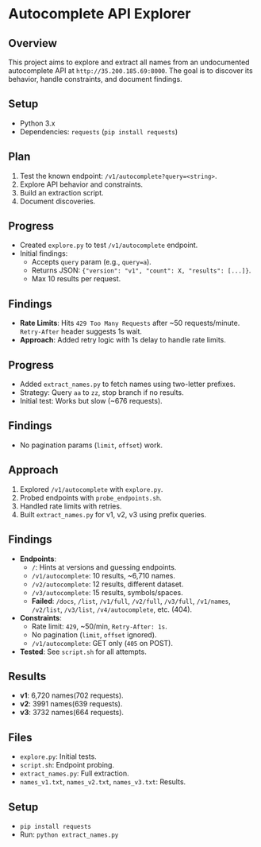 # Autocomplete API Explorer

## Overview
This project aims to explore and extract all names from an undocumented autocomplete API at `http://35.200.185.69:8000`. The goal is to discover its behavior, handle constraints, and document findings.

## Setup
- Python 3.x
- Dependencies: `requests` (`pip install requests`)

## Plan
1. Test the known endpoint: `/v1/autocomplete?query=<string>`.
2. Explore API behavior and constraints.
3. Build an extraction script.
4. Document discoveries.


## Progress
- Created `explore.py` to test `/v1/autocomplete` endpoint.
- Initial findings:
  - Accepts `query` param (e.g., `query=a`).
  - Returns JSON: `{"version": "v1", "count": X, "results": [...]}`.
  - Max 10 results per request.

## Findings
- **Rate Limits**: Hits `429 Too Many Requests` after ~50 requests/minute. `Retry-After` header suggests 1s wait.
- **Approach**: Added retry logic with 1s delay to handle rate limits.

## Progress
- Added `extract_names.py` to fetch names using two-letter prefixes.
- Strategy: Query `aa` to `zz`, stop branch if no results.
- Initial test: Works but slow (~676 requests).

## Findings
- No pagination params (`limit`, `offset`) work.


## Approach
1. Explored `/v1/autocomplete` with `explore.py`.
2. Probed endpoints with `probe_endpoints.sh`.
3. Handled rate limits with retries.
4. Built `extract_names.py` for v1, v2, v3 using prefix queries.

## Findings
- **Endpoints**:
  - `/`: Hints at versions and guessing endpoints.
  - `/v1/autocomplete`: 10 results, ~6,710 names.
  - `/v2/autocomplete`: 12 results, different dataset.
  - `/v3/autocomplete`: 15 results, symbols/spaces.
  - **Failed**: `/docs`, `/list`, `/v1/full`, `/v2/full`, `/v3/full`, `/v1/names`, `/v2/list`, `/v3/list`, `/v4/autocomplete`, etc. (404).
- **Constraints**:
  - Rate limit: `429`, ~50/min, `Retry-After: 1s`.
  - No pagination (`limit`, `offset` ignored).
  - `/v1/autocomplete`: GET only (`405` on POST).
- **Tested**: See `script.sh` for all attempts.

## Results
- **v1**: 6,720 names(702 requests).
- **v2**: 3991 names(639 requests).
- **v3**: 3732 names(664 requests).


## Files
- `explore.py`: Initial tests.
- `script.sh`: Endpoint probing.
- `extract_names.py`: Full extraction.
- `names_v1.txt`, `names_v2.txt`, `names_v3.txt`: Results.

## Setup
- `pip install requests`
- Run: `python extract_names.py`